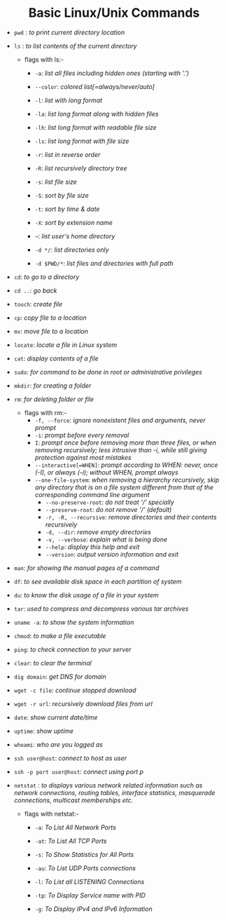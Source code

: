 
<h1 align="center">Basic Linux/Unix Commands</h1>

- `pwd` : _to print current directory location_

- `ls` : _to list contents of the current directory_

    - flags with ls:-
    
        - `-a`: _list all files including hidden ones (starting with '.')_
        
        - `--color`: _colored list[=always/never/auto]_
        
        - `-l`: _list with long format_
        
        - `-la`: _list long format along with hidden files_
        
        - `-lh`: _list long format with readable file size_
        
        - `-ls`: _list long format with file size_
        
        - `-r`: _list in reverse order_
        
        - `-R`: _list recursively directory tree_
        
        - `-s`: _list file size_
        
        - `-S`: _sort by file size_
        
        - `-t`: _sort by time & date_
        
        - `-X`: _sort by extension name_
        
        - `~`: _list user's home directory_
        
        - `-d */`: _list directories only_
        
        - `-d $PWD/*`: _list files and directories with full path_

- `cd`: _to go to a directory_

- `cd ..`: _go back_

- `touch`: _create file_

- `cp`: _copy file to a location_

- `mv`: _move file to a location_

- `locate`: _locate a file in Linux system_

- `cat`: _display contents of a file_

- `sudo`: _for command to be done in root or administrative privileges_

- `mkdir`: _for creating a folder_

- `rm`: _for deleting folder or file_

    - flags with rm:-
        - `-f, --force`: _ignore nonexistent files and arguments, never prompt_
        - `-i`: _prompt before every removal_
        - `I`: _prompt once before removing more than three files, or when removing recursively; less intrusive than -i, while still giving protection against most mistakes_
		- `--interactive[=WHEN]`: _prompt according to WHEN: never, once (-I), or always (-i); without WHEN, prompt always_
		- `--one-file-system`: _when removing a hierarchy recursively, skip any directory that is on a file system different from that of the corresponding command line argument_
	      - `--no-preserve-root`: _do not treat '/' specially_
	      - `--preserve-root`: _do not remove '/' (default)_
		  - `-r, -R, --recursive`: _remove directories and their contents recursively_
		  - `-d, --dir`: _remove empty directories_
		  - `-v, --verbose`: _explain what is being done_
		  - `--help`: _display this help and exit_
		  - `--version`: _output version information and exit_

- `man`: _for showing the manual pages of a command_

- `df`: _to see available disk space in each partition of system_

- `du`: _to know the disk usage of a file in your system_

- `tar`: _used to compress and decompress various tar archives_

- `uname -a`: _to show the system information_

- `chmod`: _to make a file executable_

- `ping`: _to check connection to your server_

- `clear`: _to clear the terminal_

- `dig domain`: _get DNS for domain_

- `wget -c file`: _continue stopped download_

- `wget -r url`: _recursively download files from url_

- `date`: _show current date/time_

- `uptime`: _show uptime_

- `whoami`: _who are you logged as_

- `ssh user@host`: _connect to host as user_

- `ssh -p port user@host`: _connect using port p_

- `netstat` : _to displays various network related information such as network connections, routing tables, interface statistics, masquerade connections, multicast memberships etc._

    - flags with netstat:-
    
        - `-a`: _To List All Network Ports_
        
        - `-at`: _To List All TCP Ports_
        
        - `-s`: _To Show Statistics for All Ports_
        
        - `-au`: _To List UDP Ports connections_
        
        - `-l`: _To List all LISTENING Connections_
        
        - `-tp`: _To Display Service name with PID_
        
        - `-g`: _To Display IPv4 and IPv6 Information_
